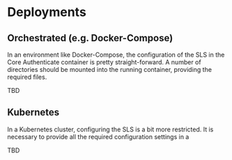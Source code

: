 # Deployments

## Orchestrated (e.g. Docker-Compose)

In an environment like Docker-Compose, the configuration of the SLS in the Core Authenticate container
is pretty straight-forward. A number of directories should be mounted into the running container, providing
the required files.

TBD

## Kubernetes

In a Kubernetes cluster, configuring the SLS is a bit more restricted. It is necessary to provide all the required
configuration settings in a 

TBD

